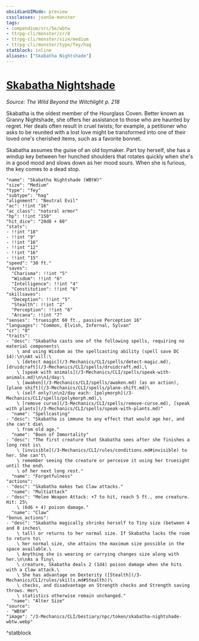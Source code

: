 ```yaml
---
obsidianUIMode: preview
cssclasses: json5e-monster
tags:
- compendium/src/5e/wbtw
- ttrpg-cli/monster/cr/8
- ttrpg-cli/monster/size/medium
- ttrpg-cli/monster/type/fey/hag
statblock: inline
aliases: ["Skabatha Nightshade"]
---
```

# [Skabatha Nightshade](3-Mechanics\CLI\bestiary\npc/skabatha-nightshade-wbtw.md)
*Source: The Wild Beyond the Witchlight p. 218*  

Skabatha is the oldest member of the Hourglass Coven. Better known as Granny Nightshade, she offers her assistance to those who are haunted by regret. Her deals often result in cruel twists; for example, a petitioner who asks to be reunited with a lost love might be transformed into one of their loved one's cherished items, such as a favorite bonnet.

Skabatha assumes the guise of an old toymaker. Part toy herself, she has a windup key between her hunched shoulders that rotates quickly when she's in a good mood and slows down as her mood sours. When she is furious, the key comes to a dead stop.

```statblock
"name": "Skabatha Nightshade (WBtW)"
"size": "Medium"
"type": "fey"
"subtype": "hag"
"alignment": "Neutral Evil"
"ac": !!int "16"
"ac_class": "natural armor"
"hp": !!int "150"
"hit_dice": "20d8 + 60"
"stats":
- !!int "18"
- !!int "9"
- !!int "16"
- !!int "12"
- !!int "16"
- !!int "15"
"speed": "30 ft."
"saves":
  "Charisma": !!int "5"
  "Wisdom": !!int "6"
  "Intelligence": !!int "4"
  "Constitution": !!int "6"
"skillsaves":
  "Deception": !!int "5"
  "Stealth": !!int "2"
  "Perception": !!int "6"
  "Arcana": !!int "7"
"senses": "truesight 60 ft., passive Perception 16"
"languages": "Common, Elvish, Infernal, Sylvan"
"cr": "8"
"traits":
- "desc": "Skabatha casts one of the following spells, requiring no material components\
    \ and using Wisdom as the spellcasting ability (spell save DC 14):\n\nAt will:\
    \ [detect magic](/3-Mechanics/CLI/spells/detect-magic.md), [druidcraft](/3-Mechanics/CLI/spells/druidcraft.md),\
    \ [speak with animals](/3-Mechanics/CLI/spells/speak-with-animals.md)\n\n1/day:\
    \ [awaken](/3-Mechanics/CLI/spells/awaken.md) (as an action), [plane shift](/3-Mechanics/CLI/spells/plane-shift.md)\
    \ (self only)\n\n2/day each: [polymorph](/3-Mechanics/CLI/spells/polymorph.md),\
    \ [remove curse](/3-Mechanics/CLI/spells/remove-curse.md), [speak with plants](/3-Mechanics/CLI/spells/speak-with-plants.md)"
  "name": "Spellcasting"
- "desc": "Skabatha is immune to any effect that would age her, and she can't die\
    \ from old age."
  "name": "Boon of Immortality"
- "desc": "The first creature that Skabatha sees after she finishes a long rest is\
    \ [invisible](/3-Mechanics/CLI/rules/conditions.md#invisible) to her. She can't\
    \ remember seeing the creature or perceive it using her truesight until the end\
    \ of her next long rest."
  "name": "Forgetfulness"
"actions":
- "desc": "Skabatha makes two Claw attacks."
  "name": "Multiattack"
- "desc": "Melee Weapon Attack: +7 to hit, reach 5 ft., one creature. Hit: 25\
    \ (6d6 + 4) poison damage."
  "name": "Claw"
"bonus_actions":
- "desc": "Skabatha magically shrinks herself to Tiny size (between 4 and 8 inches\
    \ tall) or returns to her normal size. If Skabatha lacks the room to return to\
    \ her normal size, she attains the maximum size possible in the space available.\
    \ Anything she is wearing or carrying changes size along with her.\n\nAs a Tiny\
    \ creature, Skabatha deals 2 (1d4) poison damage when she hits with a Claw attack.\
    \ She has advantage on Dexterity ([Stealth](/3-Mechanics/CLI/rules/skills.md#Stealth))\
    \ checks, and disadvantage on Strength checks and Strength saving throws. Her\
    \ statistics otherwise remain unchanged."
  "name": "Alter Size"
"source":
- "WBtW"
"image": "/3-Mechanics/CLI/bestiary/npc/token/skabatha-nightshade-wbtw.webp"
```
^statblock